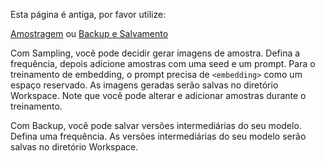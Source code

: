 Esta página é antiga, por favor utilize:

[Amostragem](./Amostragem.md)
ou
[Backup e Salvamento](./Backup-e-Salvamento.md)

Com Sampling, você pode decidir gerar imagens de amostra. 
Defina a frequência, depois adicione amostras com uma seed e um prompt. Para o treinamento de embedding, o prompt precisa de `<embedding>` como um espaço reservado. 
As imagens geradas serão salvas no diretório Workspace. Note que você pode alterar e adicionar amostras durante o treinamento.

Com Backup, você pode salvar versões intermediárias do seu modelo. 
Defina uma frequência. As versões intermediárias do seu modelo serão salvas no diretório Workspace.